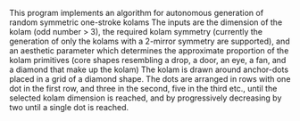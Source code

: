 This program implements an algorithm for autonomous generation of random symmetric one-stroke kolams 
The inputs are the dimension of the kolam (odd number > 3), the required kolam symmetry (currently the generation of only the kolams with a 2-mirror symmetry are supported), and an aesthetic parameter which determines the approximate proportion of the kolam primitives (core shapes resembling a drop, a door, an eye, a fan, and a diamond that make up the kolam)
The kolam is drawn around anchor-dots placed in a grid of a diamond shape. The dots are arranged in rows with one dot in the first row, and three in the second, five in the third etc., until the selected kolam dimension is reached, and by progressively decreasing by two until a single dot is reached.

